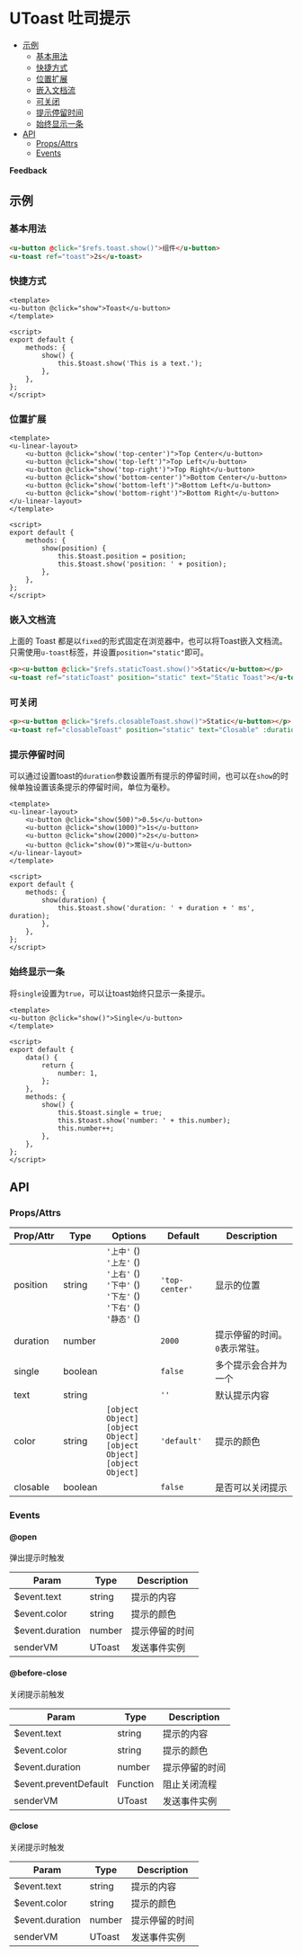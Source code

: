 <!-- 该 README.md 根据 api.yaml 和 docs/*.md 自动生成，为了方便在 GitHub 和 NPM 上查阅。如需修改，请查看源文件 -->

# UToast 吐司提示

- [示例](#示例)
    - [基本用法](#基本用法)
    - [快捷方式](#快捷方式)
    - [位置扩展](#位置扩展)
    - [嵌入文档流](#嵌入文档流)
    - [可关闭](#可关闭)
    - [提示停留时间](#提示停留时间)
    - [始终显示一条](#始终显示一条)
- [API]()
    - [Props/Attrs](#propsattrs)
    - [Events](#events)

**Feedback**

## 示例
### 基本用法

```html
<u-button @click="$refs.toast.show()">组件</u-button>
<u-toast ref="toast">2s</u-toast>
```

### 快捷方式

``` vue
<template>
<u-button @click="show">Toast</u-button>
</template>

<script>
export default {
    methods: {
        show() {
            this.$toast.show('This is a text.');
        },
    },
};
</script>
```

### 位置扩展

``` vue
<template>
<u-linear-layout>
    <u-button @click="show('top-center')">Top Center</u-button>
    <u-button @click="show('top-left')">Top Left</u-button>
    <u-button @click="show('top-right')">Top Right</u-button>
    <u-button @click="show('bottom-center')">Bottom Center</u-button>
    <u-button @click="show('bottom-left')">Bottom Left</u-button>
    <u-button @click="show('bottom-right')">Bottom Right</u-button>
</u-linear-layout>
</template>

<script>
export default {
    methods: {
        show(position) {
            this.$toast.position = position;
            this.$toast.show('position: ' + position);
        },
    },
};
</script>
```

### 嵌入文档流

上面的 Toast 都是以`fixed`的形式固定在浏览器中，也可以将Toast嵌入文档流。只需使用`u-toast`标签，并设置`position="static"`即可。

``` html
<p><u-button @click="$refs.staticToast.show()">Static</u-button></p>
<u-toast ref="staticToast" position="static" text="Static Toast"></u-toast>
```

### 可关闭

``` html
<p><u-button @click="$refs.closableToast.show()">Static</u-button></p>
<u-toast ref="closableToast" position="static" text="Closable" :duration="0" closable></u-toast>
```

### 提示停留时间

可以通过设置toast的`duration`参数设置所有提示的停留时间，也可以在`show`的时候单独设置该条提示的停留时间，单位为毫秒。

``` vue
<template>
<u-linear-layout>
    <u-button @click="show(500)">0.5s</u-button>
    <u-button @click="show(1000)">1s</u-button>
    <u-button @click="show(2000)">2s</u-button>
    <u-button @click="show(0)">常驻</u-button>
</u-linear-layout>
</template>

<script>
export default {
    methods: {
        show(duration) {
            this.$toast.show('duration: ' + duration + ' ms', duration);
        },
    },
};
</script>
```

### 始终显示一条

将`single`设置为`true`，可以让toast始终只显示一条提示。

``` vue
<template>
<u-button @click="show()">Single</u-button>
</template>

<script>
export default {
    data() {
        return {
            number: 1,
        };
    },
    methods: {
        show() {
            this.$toast.single = true;
            this.$toast.show('number: ' + this.number);
            this.number++;
        },
    },
};
</script>
```

## API
### Props/Attrs

| Prop/Attr | Type | Options | Default | Description |
| --------- | ---- | ------- | ------- | ----------- |
| position | string | `'上中'` ()<br/>`'上左'` ()<br/>`'上右'` ()<br/>`'下中'` ()<br/>`'下左'` ()<br/>`'下右'` ()<br/>`'静态'` () | `'top-center'` | 显示的位置 |
| duration | number |  | `2000` | 提示停留的时间。`0`表示常驻。 |
| single | boolean |  | `false` | 多个提示会合并为一个 |
| text | string |  | `''` | 默认提示内容 |
| color | string | `[object Object]`<br/>`[object Object]`<br/>`[object Object]`<br/>`[object Object]` | `'default'` | 提示的颜色 |
| closable | boolean |  | `false` | 是否可以关闭提示 |

### Events

#### @open

弹出提示时触发

| Param | Type | Description |
| ----- | ---- | ----------- |
| $event.text | string | 提示的内容 |
| $event.color | string | 提示的颜色 |
| $event.duration | number | 提示停留的时间 |
| senderVM | UToast | 发送事件实例 |

#### @before-close

关闭提示前触发

| Param | Type | Description |
| ----- | ---- | ----------- |
| $event.text | string | 提示的内容 |
| $event.color | string | 提示的颜色 |
| $event.duration | number | 提示停留的时间 |
| $event.preventDefault | Function | 阻止关闭流程 |
| senderVM | UToast | 发送事件实例 |

#### @close

关闭提示时触发

| Param | Type | Description |
| ----- | ---- | ----------- |
| $event.text | string | 提示的内容 |
| $event.color | string | 提示的颜色 |
| $event.duration | number | 提示停留的时间 |
| senderVM | UToast | 发送事件实例 |


